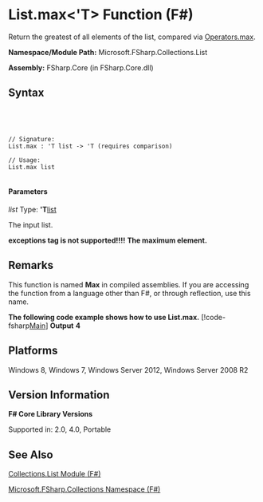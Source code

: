 # List.max<'T> Function (F#)

Return the greatest of all elements of the list, compared via [Operators.max](http://msdn.microsoft.com/en-us/library/9a988328-00e9-467b-8dfa-e7a6990f6cce).

**Namespace/Module Path:** Microsoft.FSharp.Collections.List

**Assembly:** FSharp.Core (in FSharp.Core.dll)


## Syntax



```




// Signature:
List.max : 'T list -> 'T (requires comparison)

// Usage:
List.max list


```





#### Parameters
*list*
Type: **'T**[list](http://msdn.microsoft.com/en-us/library/c627b668-477b-4409-91ed-06d7f1b3e4a7)


The input list.



**exceptions tag is not supported!!!!**
**The maximum element.**
## Remarks
This function is named **Max** in compiled assemblies. If you are accessing the function from a language other than F#, or through reflection, use this name.

**The following code example shows how to use List.max.**
[!code-fsharp[Main](snippets/fslists/snippet55.fs)]
**Output**
**4**
## Platforms
Windows 8, Windows 7, Windows Server 2012, Windows Server 2008 R2


## Version Information
**F# Core Library Versions**

Supported in: 2.0, 4.0, Portable




## See Also
[Collections.List Module &#40;F&#35;&#41;](Collections.List-Module-%5BFSharp%5D.md)

[Microsoft.FSharp.Collections Namespace &#40;F&#35;&#41;](Microsoft.FSharp.Collections-Namespace-%5BFSharp%5D.md)

